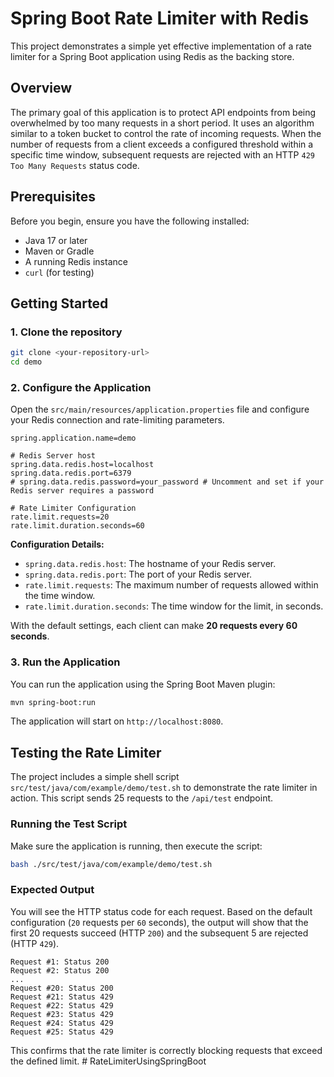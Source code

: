 # Spring Boot Rate Limiter with Redis

This project demonstrates a simple yet effective implementation of a rate limiter for a Spring Boot application using Redis as the backing store.

## Overview

The primary goal of this application is to protect API endpoints from being overwhelmed by too many requests in a short period. It uses an algorithm similar to a token bucket to control the rate of incoming requests. When the number of requests from a client exceeds a configured threshold within a specific time window, subsequent requests are rejected with an HTTP `429 Too Many Requests` status code.

## Prerequisites

Before you begin, ensure you have the following installed:

- Java 17 or later
- Maven or Gradle
- A running Redis instance
- `curl` (for testing)

## Getting Started

### 1. Clone the repository

```bash
git clone <your-repository-url>
cd demo
```

### 2. Configure the Application

Open the `src/main/resources/application.properties` file and configure your Redis connection and rate-limiting parameters.

```properties
spring.application.name=demo

# Redis Server host
spring.data.redis.host=localhost
spring.data.redis.port=6379
# spring.data.redis.password=your_password # Uncomment and set if your Redis server requires a password

# Rate Limiter Configuration
rate.limit.requests=20
rate.limit.duration.seconds=60
```

**Configuration Details:**

- `spring.data.redis.host`: The hostname of your Redis server.
- `spring.data.redis.port`: The port of your Redis server.
- `rate.limit.requests`: The maximum number of requests allowed within the time window.
- `rate.limit.duration.seconds`: The time window for the limit, in seconds.

With the default settings, each client can make **20 requests every 60 seconds**.

### 3. Run the Application

You can run the application using the Spring Boot Maven plugin:

```bash
mvn spring-boot:run
```

The application will start on `http://localhost:8080`.

## Testing the Rate Limiter

The project includes a simple shell script `src/test/java/com/example/demo/test.sh` to demonstrate the rate limiter in action. This script sends 25 requests to the `/api/test` endpoint.

### Running the Test Script

Make sure the application is running, then execute the script:

```bash
bash ./src/test/java/com/example/demo/test.sh
```

### Expected Output

You will see the HTTP status code for each request. Based on the default configuration (`20` requests per `60` seconds), the output will show that the first 20 requests succeed (HTTP `200`) and the subsequent 5 are rejected (HTTP `429`).

```
Request #1: Status 200
Request #2: Status 200
...
Request #20: Status 200
Request #21: Status 429
Request #22: Status 429
Request #23: Status 429
Request #24: Status 429
Request #25: Status 429
```

This confirms that the rate limiter is correctly blocking requests that exceed the defined limit.
#   R a t e L i m i t e r U s i n g S p r i n g B o o t  
 